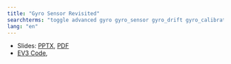 ```yaml
---
title: "Gyro Sensor Revisited"
searchterms: "toggle advanced gyro gyro_sensor gyro_drift gyro_calibration angle rate introduction_to_gyro_sensor revisited n4_gyros gyro_calibrate_not_working the_best_gyro_lesson_calibrate gyro_not_working help_my_gyro new_gyro not_working"
lang: "en"
---
```

 <ul>
 <li class="ng-binding">Slides:
 <a href="ProgrammingLessons/advanced/GyroRevisited.pptx">PPTX</a>,
 <a href="ProgrammingLessons/advanced/GyroRevisited.pdf">PDF</a>
 </li>
 <li class="ng-binding">
 <a href="ProgrammingLessons/advanced/GyroRevisited.ev3">EV3 Code</a>,
 </li>
  </ul>
